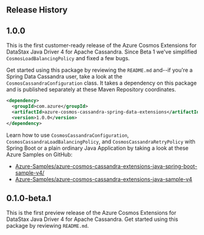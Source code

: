 ## Release History

## 1.0.0

This is the first customer-ready release of the Azure Cosmos Extensions for DataStax Java Driver 4 for Apache Cassandra.
Since Beta 1 we've simplified `CosmosLoadBalancingPolicy` and fixed a few bugs.

Get started using this package by reviewing the `README.md` and--if you're a Spring Data Cassandra user, take a look at 
the `CosmosCassandraConfiguration` class. It takes a dependency on this package and is published separately at these
Maven Repository coordinates.
```xml
<dependency>
  <groupId>com.azure</groupId>
  <artifactId>azure-cosmos-cassandra-spring-data-extensions</artifactId>
  <version>1.0.0</version>
</dependency>
```

Learn how to use `CosmosCassandraConfiguration`, `CosmosCassandraLoadBalancingPolicy`, and `CosmosCassandraRetryPolicy`
with Spring Boot or a plain ordinary Java Application by taking a look at these Azure Samples on GitHub:

- [Azure-Samples/azure-cosmos-cassandra-extensions-java-spring-boot-sample-v4/][1]
- [Azure-Samples/azure-cosmos-cassandra-extensions-java-sample-v4][2]

## 0.1.0-beta.1

This is the first preview release of the Azure Cosmos Extensions for DataStax Java Driver 4 for Apache Cassandra. Get 
started using this package by reviewing `README.md`.

[1]: https://github.com/Azure-Samples/azure-cosmos-cassandra-extensions-java-spring-boot-sample-v4/
[2]: https://github.com/Azure-Samples/azure-cosmos-cassandra-extensions-java-sample-v4/
